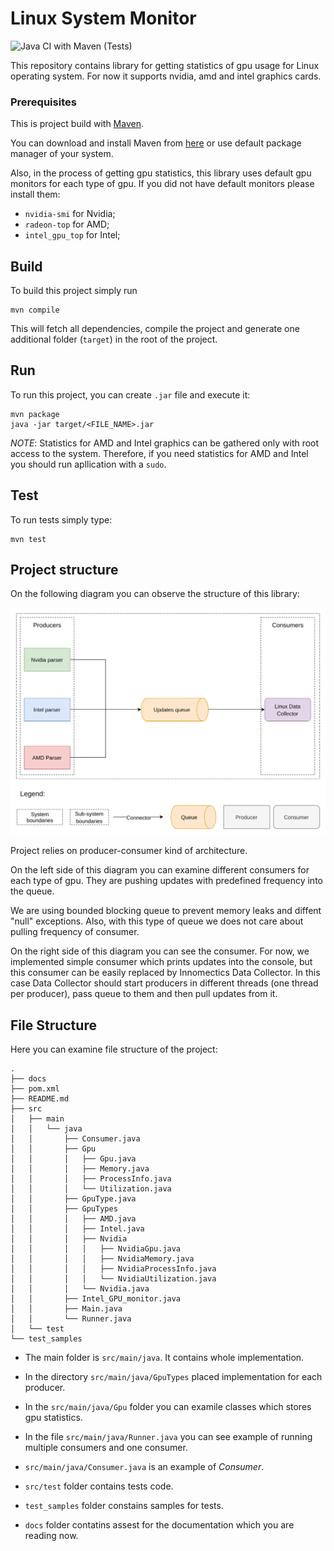 # Linux System Monitor

![Java CI with Maven (Tests)](https://github.com/AlisaMartyanova/Linux_System_Monitor/actions/workflows/maven.yml/badge.svg)

This repository contains library for getting statistics of gpu usage for Linux operating system. For now it supports nvidia, amd and intel graphics cards.

### Prerequisites

This is project build with [Maven](https://maven.apache.org/).

You can download and install Maven from [here](https://maven.apache.org/download.cgi)
or use default package manager of your system.

Also, in the process of getting gpu statistics, this library uses default gpu monitors for each type of gpu. If you did not have default monitors please install them:

+ `nvidia-smi` for Nvidia;
+ `radeon-top` for AMD;
+ `intel_gpu_top` for Intel;

## Build

To build this project simply run

```
mvn compile
```

This will fetch all dependencies, compile the project and generate one additional 
folder (`target`) in the root of the project.

## Run

To run this project, you can create `.jar` file and execute it:

``` 
mvn package
java -jar target/<FILE_NAME>.jar
```

*NOTE*: Statistics for AMD and Intel graphics can be gathered only with root access to the system. Therefore, if you need statistics for AMD and Intel you should run apllication with a `sudo`.

## Test

To run tests simply type:

``` 
mvn test
```

## Project structure

On the following diagram you can observe the structure of this library:

![System structure](./docs/Structure.png)

Project relies on producer-consumer kind of architecture. 

On the left side of this diagram you can examine different consumers for each type of gpu. They are pushing updates with predefined frequency into the queue. 

We are using bounded blocking queue to prevent memory leaks and diffent "null" exceptions. Also, with this type of queue we does not care about pulling frequency of consumer. 

On the right side of this diagram you can see the consumer. For now, we implemented simple consumer which prints updates into the console, but this consumer can be easily replaced by Innomectics Data Collector. In this case Data Collector should start producers in different threads (one thread per producer), pass queue to them and then pull updates from it.

## File Structure

Here you can examine file structure of the project:

```
.
├── docs
├── pom.xml
├── README.md
├── src
│   ├── main
│   │   └── java
│   │       ├── Consumer.java
│   │       ├── Gpu
│   │       │   ├── Gpu.java
│   │       │   ├── Memory.java
│   │       │   ├── ProcessInfo.java
│   │       │   └── Utilization.java
│   │       ├── GpuType.java
│   │       ├── GpuTypes
│   │       │   ├── AMD.java
│   │       │   ├── Intel.java
│   │       │   ├── Nvidia
│   │       │   │   ├── NvidiaGpu.java
│   │       │   │   ├── NvidiaMemory.java
│   │       │   │   ├── NvidiaProcessInfo.java
│   │       │   │   └── NvidiaUtilization.java
│   │       │   └── Nvidia.java
│   │       ├── Intel_GPU_monitor.java
│   │       ├── Main.java
│   │       └── Runner.java
│   └── test
└── test_samples
```

+ The main folder is `src/main/java`. It contains whole implementation. 

+ In the directory `src/main/java/GpuTypes` placed implementation for each producer.

+ In the `src/main/java/Gpu` folder you can examile classes which stores gpu statistics.

+ In the file `src/main/java/Runner.java` you can see example of running multiple consumers and one consumer.

+ `src/main/java/Consumer.java` is an example of *Consumer*.

+ `src/test` folder contains tests code.

+ `test_samples` folder constains samples for tests.

+ `docs` folder contatins assest for the documentation which you are reading now.
